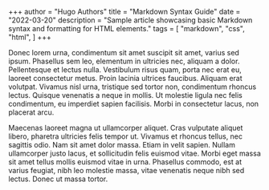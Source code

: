+++
author = "Hugo Authors"
title = "Markdown Syntax Guide"
date = "2022-03-20"
description = "Sample article showcasing basic Markdown syntax and formatting for HTML elements."
tags = [
    "markdown",
    "css",
    "html",
]
+++

Donec lorem urna, condimentum sit amet suscipit sit amet, varius sed ipsum. Phasellus sem leo, elementum in ultricies nec, aliquam a dolor. Pellentesque et lectus nulla. Vestibulum risus quam, porta nec erat eu, laoreet consectetur metus. Proin lacinia ultrices faucibus. Aliquam erat volutpat. Vivamus nisl urna, tristique sed tortor non, condimentum rhoncus lectus. Quisque venenatis a neque in mollis. Ut molestie ligula nec felis condimentum, eu imperdiet sapien facilisis. Morbi in consectetur lacus, non placerat arcu.

Maecenas laoreet magna ut ullamcorper aliquet. Cras vulputate aliquet libero, pharetra ultricies felis tempor ut. Vivamus et rhoncus tellus, nec sagittis odio. Nam sit amet dolor massa. Etiam in velit sapien. Nullam ullamcorper justo lacus, et sollicitudin felis euismod vitae. Morbi eget massa sit amet tellus mollis euismod vitae in urna. Phasellus commodo, est at varius feugiat, nibh leo molestie massa, vitae venenatis neque nibh sed lectus. Donec ut massa tortor.
